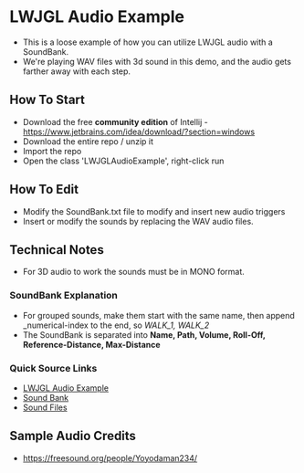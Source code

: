 # LWJGL Audio Example
+ This is a loose example of how you can utilize LWJGL audio with a SoundBank. 
+ We're playing WAV files with 3d sound in this demo, and the audio gets farther away with each step.

## How To Start
+ Download the free **community edition** of Intellij - https://www.jetbrains.com/idea/download/?section=windows
+ Download the entire repo / unzip it
+ Import the repo
+ Open the class 'LWJGLAudioExample', right-click run

## How To Edit
+ Modify the SoundBank.txt file to modify and insert new audio triggers
+ Insert or modify the sounds by replacing the WAV audio files.

## Technical Notes
+ For 3D audio to work the sounds must be in MONO format.

### SoundBank Explanation
+ For grouped sounds, make them start with the same name, then append _numerical-index to the end, so *WALK_1, WALK_2*
+ The SoundBank is separated into **Name, Path, Volume, Roll-Off, Reference-Distance, Max-Distance**

### Quick Source Links
+ [LWJGL Audio Example](https://github.com/Konloch/LWJGL-Audio-Example/blob/master/src/main/java/com/konloch/LWJGLAudioExample.java)
+ [Sound Bank](https://github.com/Konloch/LWJGL-Audio-Example/blob/master/src/main/resources/SoundBank.txt)
+ [Sound Files](https://github.com/Konloch/LWJGL-Audio-Example/tree/master/src/main/resources/audio)

## Sample Audio Credits
+ https://freesound.org/people/Yoyodaman234/